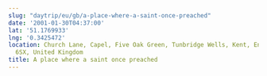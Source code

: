```yaml
---
slug: "daytrip/eu/gb/a-place-where-a-saint-once-preached"
date: '2001-01-30T04:37:00'
lat: '51.1769933'
lng: '0.3425472'
location: Church Lane, Capel, Five Oak Green, Tunbridge Wells, Kent, England, TN12
  6SX, United Kingdom
title: A place where a saint once preached
---
```



